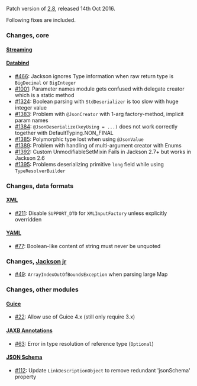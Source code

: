 Patch version of [2.8](Jackson-Release-2.8), released 14th Oct 2016.

Following fixes are included.

### Changes, core

#### [Streaming](../../jackson-core/)

#### [Databind](../../jackson-databind/)

* [#466](../../jackson-databind/466): Jackson ignores Type information when raw return type is `BigDecimal` or `BigInteger`
* [#1001](../../jackson-databind/1001): Parameter names module gets confused with delegate creator which is a static method
* [#1324](../../jackson-databind/1324): Boolean parsing with `StdDeserializer` is too slow with huge integer value
* [#1383](../../jackson-databind/1383): Problem with `@JsonCreator` with 1-arg factory-method, implicit param names
* [#1384](../../jackson-databind/1384): `@JsonDeserialize(keyUsing = ...)` does not work correctly together with DefaultTyping.NON_FINAL
* [#1385](../../jackson-databind/1385): Polymorphic type lost when using `@JsonValue`
* [#1389](../../jackson-databind/1389): Problem with handling of multi-argument creator with Enums
* [#1392](../../jackson-databind/1392): Custom UnmodifiableSetMixin Fails in Jackson 2.7+ but works in Jackson 2.6
* [#1395](../../jackson-databind/1395): Problems deserializing primitive `long` field while using `TypeResolverBuilder`

### Changes, data formats

#### [XML](../../jackson-dataformat-xml)

* [#211](../../jackson-dataformat-xml/issues/211): Disable `SUPPORT_DTD` for `XMLInputFactory` unless explicitly overridden

#### [YAML](../../jackson-dataformat-yaml)

* [#77](../../jackson-dataformat-yaml/issues/77): Boolean-like content of string must never be unquoted

### Changes, [Jackson jr](../../jackson-jr)

* [#49](../../jackson-jr/issues/49): `ArrayIndexOutOfBoundsException` when parsing large Map

### Changes, other modules

#### [Guice](../../jackson-modules-base)

* [#22](../../jackson-modules-base/issues/22): Allow use of Guice 4.x (still only require 3.x)

#### [JAXB Annotations](../../jackson-module-jaxb-annotations)

* [#63](../../jackson-module-jaxb-annotations/issues/63): Error in type resolution of reference type (`Optional`)

#### [JSON Schema](../../jackson-module-jsonSchema)

* [#112](../../jackson-module-jsonSchema/issues/112): Update `LinkDescriptionObject` to remove redundant 'jsonSchema' property
